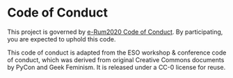 # Code of Conduct

This project is governed by [e-Rum2020 Code of Conduct](https://2020.erum.io/about/code-of-conduct). 
By participating, you are expected to uphold this code.

This code of conduct is adapted from the ESO workshop & conference code of conduct, which was derived from original Creative Commons documents by PyCon and Geek Feminism. 
It is released under a CC-0 license for reuse.
